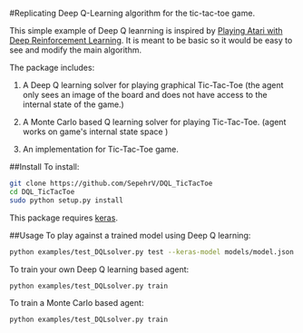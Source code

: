 #Replicating Deep Q-Learning algorithm for the tic-tac-toe game.

This simple example of Deep Q leanrning is inspired by [Playing Atari with Deep Reinforcement Learning](https://www.cs.toronto.edu/~vmnih/docs/dqn.pdf). It is meant to be basic so it would be easy to see and modify the main algorithm. 

The package includes:
 
1. A Deep Q learning solver for playing graphical Tic-Tac-Toe (the agent only sees an image of the board and does not have access to the internal state of the game.)

2. A Monte Carlo based Q learning solver for playing Tic-Tac-Toe. (agent works on game's internal state space )

3. An implementation for Tic-Tac-Toe game. 

##Install
To install:
```bash
git clone https://github.com/SepehrV/DQL_TicTacToe
cd DQL_TicTacToe
sudo python setup.py install
```
This package requires [keras](https://github.com/fchollet/keras).

##Usage
To play against a trained model using Deep Q learning:
```bash
python examples/test_DQLsolver.py test --keras-model models/model.json --keras-weights models/model_weights.h5
```

To train your own Deep Q learning based agent:
```bash
python examples/test_DQLsolver.py train
```

To train a Monte Carlo based agent:
```bash
python examples/test_DQLsolver.py train
```


